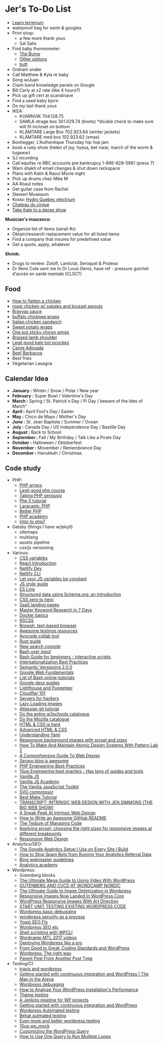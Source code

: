 # Jer's To-Do List

- [Learn terrerium](https://www.reddit.com/r/TTVreborn)
- wateproof bag for swim & googles
- Print shop:
  - a few more thank yous
  - Sal Salis
- Find baby thermometer:
  - [The Bump](https://www.thebump.com/a/best-baby-thermometer)
  - [Other options](https://www.mayoclinic.org/diseases-conditions/fever/in-depth/thermometers/art-20046737)
  - [butt](https://www.amazon.com/Vicks-Thermometer-Temperature-Flexible-Digital/dp/B0002AHVZU)
- Graham snake
- Call Matthew & Kyla re baby
- Song w/Juan
- Claim band knowledge panels on Google
- Bill Carly at x2 rate (like 4 hours?)
- Pick up gift cert at scandinave
- Find a used baby bjorn
- Do my last thank yous
- IKEA:
  - KVARNVIK 704.128.75
  - SAMLA strage box 301.029.74 (boots) *double check to make sure will fit incloset on bottom
  - KLÄMTARE Large Box 702.923.64 (winter jackets)
  - KLÄMTARE med box 102.923.62 (xmas)
- Bootlegger, L'Authentique Thursday hip hop jam
- book a ruby show (helen of joy, hyesa, bet nwar, march of the worm & tugawar)
- SJ recording
- Call equifax re RBC accounts pre bankrupcy 1-866-828-5961 (press 7)
- Warn shakti of email changes & shut down rackspace
- Plans with Kalin & Raoul Movie night
- Pick up drums chez Mike M
- AA Roaul notes
- Get guitar case from Rachel
- Stewart Museaum
- Kosta: [Hydro Quebec electrium](http://www.hydroquebec.com/visit/monteregie/electrium.html)
- [Chateau du cirque](https://www.chateau-cirque.com/)
- [Take Kate to a danse show](https://www.quebecdanse.org/)

**Musician's insurance:**

- Organize list of items (serail #s)
- Obtain/research replacement value for all listed items
- Find a company that insures for predefined value
- Get a quote, apply, whatever

**Shrink:**

- Drugs to review: Zoloft, Lamictal, Seroquel & Prolexa
- Dr Remi Cote sent me to Dr Louis Denis, have ref - pressure guichet d'accès en santé mentale (CLSC?)

## Food

- [How to flatten a chicken](https://recipesorreservations.com/2012/08/06/how-to-split-and-flatten-a-chicken-for-grilling/)
- [roast chicken w/ patates and brussel sprouts](https://natashaskitchen.com/spatchcock-chicken-recipe-video/)
- [Bravvas sauce](https://www.196flavors.com/spain-patatas-bravas/)
- [buffalo chickpea wraps](https://minimalistbaker.com/spicy-buffalo-chickpea-wraps/)
- [Italian chicken sandwich](https://www.thekitchn.com/recipe-italian-chicken-salad-sandwiches-80069)
- [Sweet potato wraps](https://www.thekitchn.com/recipe-roasted-sweet-potato-wraps-with-caramelized-onions-and-pesto-167367)
- [One pot sticky chicen wings](https://www.foodandwine.com/recipes/one-pot-sticky-chicken-wings)
- [Braised lamb shoulder](https://www.seriouseats.com/recipes/2018/02/braised-lamb-shoulder-with-dried-chiles-and-dates.html)
- [Legit good kale hot pcockes](https://www.thekitchn.com/recipe-spiced-lentil-sweet-potato-and-kale-whole-wheat-pockets-181100)
- [Carne Adovada](https://www.seriouseats.com/2012/12/the-food-lab-how-to-make-carne-adovada-chili-braised-pork.html)
- [Beef Barbacoa](https://www.seriouseats.com/2012/04/better-than-chipotles-beef-barbacoa-tacos.html)
- Best fries
- Vegetarian Lasagna

## Calendar Idea

- **January :** Winter / Snow / Polar / New year
- **February :** Super Bowl / Valentine's Day
- **March :** Spring / St. Patrick's Day / Pi Day / beware of the Ides of March”
- **April :** April Fool's Day / Easter
- **May :** Cinco de Mayo / Mother's Day
- **June :** St. Jean Baptiste / Summer / Ocean
- **July :** Canada Day / US Independence Day / Bastille Day
- **August :** Back to School
- **September :** Fall / My Birthday / Talk Like a Pirate Day
- **October :** Halloween / Oktoberfest
- **November :** Movember / Remembrance Day
- **December :** Hanukkah / Christmas

## Code study

- PHP:
  - [PHP arrays](https://developer.hyvor.com/tutorials/php/arrays)
  - [Legit good php course](https://www.killerphp.com/tutorials/php-objects-page-3/)
  - [Taking PHP seriously](https://slack.engineering/taking-php-seriously-cf7a60065329)
  - [Php 5 tutorial](https://www.w3schools.com/php/)
  - [Laracasts: PHP](https://laracasts.com/series/php-for-beginners)
  - [Better PHP](https://www.youtube.com/user/betterphp)
  - [PHP academy](https://www.youtube.com/user/phpacademy)
  - [Intor to php7](https://teamtreehouse.com/library/introduction-to-php7)
- Gatsby (things I have w/jekyll)
  - sitemaps
  - multilang
  - assets pipeline
  - css/js versioning
- Various:
  - [CSS variables](https://leaverou.github.io/talks/css-variables/)
  - [React Introduction](https://medium.freecodecamp.org/react-introduction-for-people-who-know-just-enough-jquery-to-get-by-2019-version-28a4b4316d1a)
  - [Netlify Dev](https://www.netlify.com/products/dev/)
  - [Netlify CLI](https://www.netlify.com/docs/cli/)
  - [Let your JS variables be constant](https://blog.pragmatists.com/let-your-javascript-variables-be-constant-1633e56a948d)
  - [JS style guide](https://standardjs.com/)
  - [ES Ling](https://davidwalsh.name/eslint)
  - [Structured data using Schema.org: an Introduction](https://www.contentkingapp.com/academy/schema/)
  - [CSS zero to hero](https://dev.to/aspittel/css-from-zero-to-hero-3o16)
  - [SaaS landing pages](https://www.cortes.design/post/best-saas-landing-page-examples-inspiration)
  - [Master Keyword Research in 7 Days](https://nickeubanks.com/master-keyword-research/)
  - [Docker basics](https://vsupalov.com/6-docker-basics/)
  - [RSCSS](https://rscss.io/)
  - [Browsh, text-based browser](https://www.brow.sh/) 
  - [Awesome testings resources](https://github.com/TheJambo/awesome-testing)
  - [Avocpde collab tool](https://avocode.com/)
  - [Rust guide](https://dev.to/gruberb/intro-to-web-programming-in-rust-for-nodejs-developers-lp)
  - [New search console](https://support.google.com/webmasters/topic/7440006?hl=en&ref_topic=4558844)
  - [Bash user input](https://stackoverflow.com/questions/1989439/shell-function-to-prompt-for-and-return-input)
  - [Bash Guide for beginners - interactive scripts](http://tldp.org/LDP/Bash-Beginners-Guide/html/chap_08.html)
  - [Internationalization Best Practices](https://www.w3.org/International/geo/html-tech/tech-lang.html#ri20060630.133615821)
  - [Semantic Versioning 2.0.0](https://semver.org/)
  - [Google Web Fundamentals](https://developers.google.com/web/)
  - [List of Bash online-tutorials](http://wiki.bash-hackers.org/scripting/tutoriallist)
  - [Google devs guides](https://developers.google.com/search/docs/guides/create-URLs)
  - [Lighthouse and Puppeteer](https://www.youtube.com/watch?v=dR_J4X416hg&index=29&t=0s&list=WL)
  - [Cloudflar 101](https://support.cloudflare.com/hc/en-us/sections/200820158-Cloudflare-101)
  - [Servers for hackers](https://serversforhackers.com/)
  - [Lazy Loading images](https://css-tricks.com/snippets/javascript/lazy-loading-images/)
  - [Atlassian git tutorial](https://www.atlassian.com/git/tutorials/)
  - [Do the entire w3schools catalogue](https://www.w3schools.com/)
  - [Do the Mozilla catalogue](https://developer.mozilla.org/en-US/)
  - [HTML & CSS is hard](https://internetingishard.com/html-and-css/)
  - [Advanced HTML & CSS](https://learn.shayhowe.com/advanced-html-css/)
  - [Understanding Yaml](https://docs.saltstack.com/en/latest/topics/yaml/)
  - [Responsive background images with srcset and sizes](https://aclaes.com/responsive-background-images-with-srcset-and-sizes/)
  - [How To Make And Maintain Atomic Design Systems With Pattern Lab 2](https://www.smashingmagazine.com/2016/07/building-maintaining-atomic-design-systems-pattern-lab/)
  - [A Comprehensive Guide To Web Design](https://www.smashingmagazine.com/2017/11/comprehensive-guide-web-design/)
  - [Seravo blog is awesome](https://seravo.com/blog/)
  - [PHP Engineering-Best-Practices](https://10up.github.io/Engineering-Best-Practices/php/)
  - [10up Engineering best practies - Has tons of guides and tools](https://10up.github.io/Engineering-Best-Practices/)
  - [Vanilla JS](https://vanillajsguides.com/)
  - [Vanilla JS Academy](https://vanillajsacademy.com/)
  - [The Vanilla JavaScript Toolkit](https://vanillajstoolkit.com/)
  - [SVG compressor](https://vecta.io/nano)
  - [Best Make Tutorial](https://www.youtube.com/watch?v=GExnnTaBELk&list=PLnpfWqvEvRCchcCM-373x2630drhtdWEw&index=2)
  - [TRANSCRIPT: INTRINSIC WEB DESIGN WITH JEN SIMMONS (THE BIG WEB SHOW)](https://www.zeldman.com/2018/05/02/transcript-intrinsic-web-design-with-jen-simmons-the-big-web-show/)
  - [A Sneak Peek At Intrinsic Web Design](https://medium.com/level-up-web/a-sneak-peek-at-intrinsic-web-design-cb179eea7c9e)
  - [How to Write an Awesome GitHub README](https://dev.to/healeycodes/how-to-write-an-awesome-github-readme-2ldc)
  - [The Tedium of Managing Code](https://alistapart.com/column/the-tedium-of-managing-code/)
  - [Applying srcset: choosing the right sizes for responsive images at different breakpoints](https://medium.com/hceverything/applying-srcset-choosing-the-right-sizes-for-responsive-images-at-different-breakpoints-a0433450a4a3)
  - [Responsive Web Design](https://alistapart.com/article/responsive-web-design/)
- Analytics/SEO:
  - [The Google Analytics Setup I Use on Every Site I Build](https://philipwalton.com/articles/the-google-analytics-setup-i-use-on-every-site-i-build/)
  - [How to Stop Spam Bots from Ruining Your Analytics Referral Data](https://moz.com/blog/how-to-stop-spam-bots-from-ruining-your-analytics-referral-data)
  - [Bing webmaster guidelines](https://www.bing.com/webmaster/help/webmaster-guidelines-30fba23a)
  - [Analytics academy](https://analytics.google.com/analytics/academy/)
- Wordpress:
  - Gutenberg blocks
  - [The Ultimate Mega Guide to Using Video With WordPress](https://premium.wpmudev.org/blog/video-wordpress/)
  - [GUTENBERG AND CI/CD AT WORDCAMP NORDIC](https://wpengine.com/blog/gutenberg-and-ci-cd-at-wordcamp-nordic/)
  - [The Ultimate Guide to Image Optimization in Wordpress](https://www.proteusthemes.com/blog/ultimate-guide-image-optimization-wordpress/)
  - [Responsive Images Now Landed In WordPress Core](https://www.smashingmagazine.com/2015/12/responsive-images-in-wordpress-core/)
  - [WordPress Responsive Images With Art Direction](https://www.smashingmagazine.com/2016/09/responsive-images-in-wordpress-with-art-direction/)
  - [START UNIT TESTING EXISTING WORDPRESS CODE](https://carlalexander.ca/how-to-start-unit-testing-wordpress-code/)
  - [Wordpress basic debugging](https://tommcfarlin.com/debugging-within-wordpress/)
  - [wordpress security as a process](https://www.smashingmagazine.com/2018/06/wordpress-security-as-a-process/)
  - [Yoast SEO FIx](https://markjaquith.wordpress.com/2018/01/22/how-i-fixed-yoast-seo-sitemaps-on-a-large-wordpress-site/)
  - [Wordpress SEO etc](https://www.youtube.com/watch?v=Zhe_WfQ6UaA&index=8&list=WL&t=2s)
  - [Shell scripting with WPCLI](https://www.youtube.com/watch?v=-jAojFcSpB8&index=20&t=33s&list=WL)
  - [Wordcamp MTL 2017 videos](https://wordpress.tv/event/wordcamp-montreal-2017/)
  - [Deploying Wordpress like a pro](https://www.berriart.com/talks/wordpress-deployment/#/8/4)
  - [From Good to Great: Coding Standards and WordPress](https://hs.wpengine.com/recorded-webinar-good2great-coding-stds-wp)
  - [Wordpress: The right way](https://www.wptherightway.org/en/)
  - [Parent Post From Another Post Type](https://1fix.io/blog/2016/02/05/parent-from-another-cpt/)
- Testing/CI:
  - [travis and wordpress](https://github.com/BracketSpace/Notification/blob/develop/.travis.yml)
  - [Getting started with continuous integration and WordPress | The Man in the Arena](https://carlalexander.ca/continuous-integration-wordpress/)
  - [Wordpress debugging](https://www.youtube.com/watch?v=2Jmrjn01wJg&index=18&t=0s&list=WL)
  - [How to Analyze Your WordPress Installation's Performance](https://code.tutsplus.com/tutorials/how-to-analyze-your-wordpress-installations-performance--wp-26472)
  - [Theme testing](https://codex.wordpress.org/Theme_Development#Theme_Testing_Process)
  - [A Jenkins pipeline for WP projects](https://webdevstudios.com/2018/01/04/jenkins-pipeline-wordpress-projects/)
  - [Getting started with continuous integration and WordPress](https://carlalexander.ca/continuous-integration-wordpress/)
  - [Wordpress Automated testing](https://make.wordpress.org/core/handbook/testing/automated-testing/)
  - [Behat autmated testing](http://behat.org/en/latest/)
  - [Even more and better wordpress testing](http://wptest.io/)
  - [10up wp_mock](https://github.com/10up/wp_mock)
  - [Customizing the WordPress Query](https://www.billerickson.net/customize-the-wordpress-query/)
  - [How to Use One Query to Run Multiple Loops](https://premium.wpmudev.org/blog/how-to-use-one-query-to-run-multiple-loops/)
